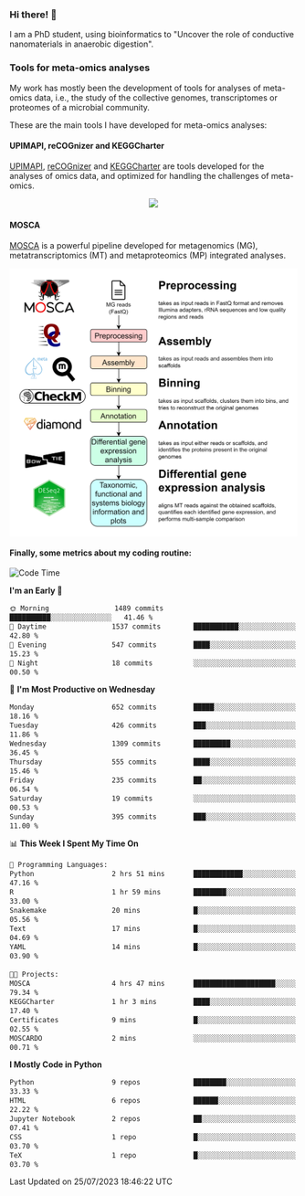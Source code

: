 ### Hi there! 👋

I am a PhD student, using bioinformatics to "Uncover the role of conductive nanomaterials in anaerobic digestion".

### Tools for meta-omics analyses

My work has mostly been the development of tools for analyses of meta-omics data, i.e., the study of the collective genomes, transcriptomes or proteomes of a microbial community.

These are the main tools I have developed for meta-omics analyses:

#### UPIMAPI, reCOGnizer and KEGGCharter

[UPIMAPI](https://github.com/iquasere/UPIMAPI), [reCOGnizer](https://github.com/iquasere/reCOGnizer) and [KEGGCharter](https://github.com/iquasere/KEGGCharter) are tools developed for the analyses of omics data, and optimized for handling the challenges of meta-omics.

<p align="center">
    <img src="assets/annotation_paper.png">
</p>

#### MOSCA

[MOSCA](https://github.com/iquasere/MOSCA) is a powerful pipeline developed for metagenomics (MG), metatranscriptomics (MT) and metaproteomics (MP) integrated analyses.

<p align="center">
    <img src="assets/mosca_workflow.png" align="center" width="700">
</p>


#### Finally, some metrics about my coding routine:

<!--START_SECTION:waka-->
![Code Time](http://img.shields.io/badge/Code%20Time-630%20hrs%2018%20mins-blue)

**I'm an Early 🐤** 

```text
🌞 Morning                1489 commits        ██████████░░░░░░░░░░░░░░░   41.46 % 
🌆 Daytime                1537 commits        ███████████░░░░░░░░░░░░░░   42.80 % 
🌃 Evening                547 commits         ████░░░░░░░░░░░░░░░░░░░░░   15.23 % 
🌙 Night                  18 commits          ░░░░░░░░░░░░░░░░░░░░░░░░░   00.50 % 
```
📅 **I'm Most Productive on Wednesday** 

```text
Monday                   652 commits         █████░░░░░░░░░░░░░░░░░░░░   18.16 % 
Tuesday                  426 commits         ███░░░░░░░░░░░░░░░░░░░░░░   11.86 % 
Wednesday                1309 commits        █████████░░░░░░░░░░░░░░░░   36.45 % 
Thursday                 555 commits         ████░░░░░░░░░░░░░░░░░░░░░   15.46 % 
Friday                   235 commits         ██░░░░░░░░░░░░░░░░░░░░░░░   06.54 % 
Saturday                 19 commits          ░░░░░░░░░░░░░░░░░░░░░░░░░   00.53 % 
Sunday                   395 commits         ███░░░░░░░░░░░░░░░░░░░░░░   11.00 % 
```


📊 **This Week I Spent My Time On** 

```text
💬 Programming Languages: 
Python                   2 hrs 51 mins       ████████████░░░░░░░░░░░░░   47.16 % 
R                        1 hr 59 mins        ████████░░░░░░░░░░░░░░░░░   33.00 % 
Snakemake                20 mins             █░░░░░░░░░░░░░░░░░░░░░░░░   05.56 % 
Text                     17 mins             █░░░░░░░░░░░░░░░░░░░░░░░░   04.69 % 
YAML                     14 mins             █░░░░░░░░░░░░░░░░░░░░░░░░   03.90 % 

🐱‍💻 Projects: 
MOSCA                    4 hrs 47 mins       ████████████████████░░░░░   79.34 % 
KEGGCharter              1 hr 3 mins         ████░░░░░░░░░░░░░░░░░░░░░   17.40 % 
Certificates             9 mins              █░░░░░░░░░░░░░░░░░░░░░░░░   02.55 % 
MOSCARDO                 2 mins              ░░░░░░░░░░░░░░░░░░░░░░░░░   00.71 % 
```

**I Mostly Code in Python** 

```text
Python                   9 repos             ████████░░░░░░░░░░░░░░░░░   33.33 % 
HTML                     6 repos             ██████░░░░░░░░░░░░░░░░░░░   22.22 % 
Jupyter Notebook         2 repos             ██░░░░░░░░░░░░░░░░░░░░░░░   07.41 % 
CSS                      1 repo              █░░░░░░░░░░░░░░░░░░░░░░░░   03.70 % 
TeX                      1 repo              █░░░░░░░░░░░░░░░░░░░░░░░░   03.70 % 
```




 Last Updated on 25/07/2023 18:46:22 UTC
<!--END_SECTION:waka-->

